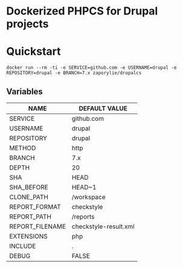Dockerized PHPCS for Drupal projects
================================

# Quickstart

`docker run --rm -ti -e SERVICE=github.com -e USERNAME=drupal -e REPOSITORY=drupal -e BRANCH=7.x zaporylie/drupalcs`

## Variables

**NAME** | **DEFAULT VALUE**
--- | ---
SERVICE | github.com
USERNAME | drupal
REPOSITORY | drupal
METHOD | http
BRANCH | 7.x
DEPTH | 20
SHA | HEAD
SHA_BEFORE | HEAD~1
CLONE_PATH | /workspace
REPORT_FORMAT | checkstyle
REPORT_PATH | /reports
REPORT_FILENAME | checkstyle-result.xml
EXTENSIONS | php|module|inc|install|test|profile|theme|js|css|info|txt
INCLUDE | .
DEBUG | FALSE

